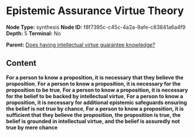 # Epistemic Assurance Virtue Theory

**Node Type:** synthesis
**Node ID:** f8f7395c-c45c-4a2a-9afe-c83841a6a4f9
**Depth:** 5
**Terminal:** No

**Parent:** [Does having intellectual virtue guarantee knowledge?](does-having-intellectual-virtue-guarantee-knowledge-antithesis-2b7277d7-6b47-4351-b399-eba416d3a551.md)

## Content

**For a person to know a proposition, it is necessary that they believe the proposition**, **For a person to know a proposition, it is necessary for the proposition to be true**, **For a person to know a proposition, it is necessary for the belief to be backed by intellectual virtue**, **For a person to know a proposition, it is necessary for additional epistemic safeguards ensuring the belief is not true by chance**, **For a person to know a proposition, it is sufficient that they believe the proposition, the proposition is true, the belief is grounded in intellectual virtue, and the belief is assuredly not true by mere chance**
